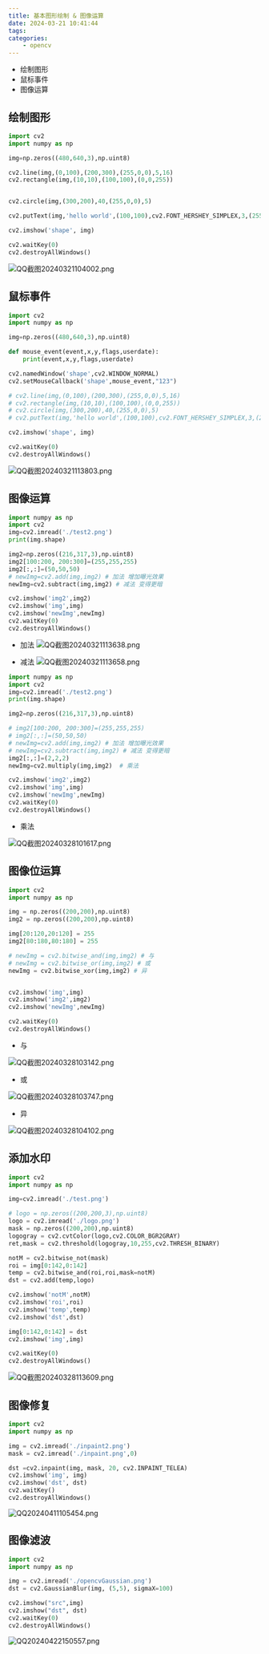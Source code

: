 ```yaml
---
title: 基本图形绘制 & 图像运算
date: 2024-03-21 10:41:44
tags:
categories:
    - opencv
---
```


- 绘制图形
- 鼠标事件
- 图像运算

<!--more-->

## 绘制图形

```python
import cv2
import numpy as np

img=np.zeros((480,640,3),np.uint8)

cv2.line(img,(0,100),(200,300),(255,0,0),5,16)
cv2.rectangle(img,(10,10),(100,100),(0,0,255))


cv2.circle(img,(300,200),40,(255,0,0),5)

cv2.putText(img,'hello world',(100,100),cv2.FONT_HERSHEY_SIMPLEX,3,(255,0,0),1)

cv2.imshow('shape', img)

cv2.waitKey(0)
cv2.destroyAllWindows()
```
![QQ截图20240321104002.png](https://s2.loli.net/2024/03/21/J8SG34gEpB2OUWM.png)

## 鼠标事件

```python
import cv2
import numpy as np

img=np.zeros((480,640,3),np.uint8)

def mouse_event(event,x,y,flags,userdate):
    print(event,x,y,flags,userdate)

cv2.namedWindow('shape',cv2.WINDOW_NORMAL)
cv2.setMouseCallback('shape',mouse_event,"123")

# cv2.line(img,(0,100),(200,300),(255,0,0),5,16)
# cv2.rectangle(img,(10,10),(100,100),(0,0,255))
# cv2.circle(img,(300,200),40,(255,0,0),5)
# cv2.putText(img,'hello world',(100,100),cv2.FONT_HERSHEY_SIMPLEX,3,(255,0,0),1)

cv2.imshow('shape', img)

cv2.waitKey(0)
cv2.destroyAllWindows()
```
![QQ截图20240321113803.png](https://s2.loli.net/2024/03/21/AeyXg8MJdqnQx6u.png)
## 图像运算

```python
import numpy as np
import cv2
img=cv2.imread('./test2.png')
print(img.shape)

img2=np.zeros((216,317,3),np.uint8)
img2[100:200, 200:300]=(255,255,255)
img2[:,:]=(50,50,50)
# newImg=cv2.add(img,img2) # 加法 增加曝光效果
newImg=cv2.subtract(img,img2) # 减法 变得更暗

cv2.imshow('img2',img2)
cv2.imshow('img',img)
cv2.imshow('newImg',newImg)
cv2.waitKey(0)
cv2.destroyAllWindows()
```
- 加法
![QQ截图20240321113638.png](https://s2.loli.net/2024/03/21/OwLfpcE9JWls3bP.png)

- 减法
![QQ截图20240321113658.png](https://s2.loli.net/2024/03/21/Zt1QiWdP8ACwFmX.png)

```python
import numpy as np
import cv2
img=cv2.imread('./test2.png')
print(img.shape)

img2=np.zeros((216,317,3),np.uint8)

# img2[100:200, 200:300]=(255,255,255)
# img2[:,:]=(50,50,50)
# newImg=cv2.add(img,img2) # 加法 增加曝光效果
# newImg=cv2.subtract(img,img2) # 减法 变得更暗
img2[:,:]=(2,2,2)
newImg=cv2.multiply(img,img2)  # 乘法

cv2.imshow('img2',img2)
cv2.imshow('img',img)
cv2.imshow('newImg',newImg)
cv2.waitKey(0)
cv2.destroyAllWindows()
```

- 乘法

![QQ截图20240328101617.png](https://s2.loli.net/2024/03/28/ampjDMPVu43XeSU.png)


## 图像位运算

```python
import cv2
import numpy as np

img = np.zeros((200,200),np.uint8)
img2 = np.zeros((200,200),np.uint8)

img[20:120,20:120] = 255
img2[80:180,80:180] = 255

# newImg = cv2.bitwise_and(img,img2) # 与
# newImg = cv2.bitwise_or(img,img2) # 或
newImg = cv2.bitwise_xor(img,img2) # 异


cv2.imshow('img',img)
cv2.imshow('img2',img2)
cv2.imshow('newImg',newImg)

cv2.waitKey(0)
cv2.destroyAllWindows()
```
- 与

![QQ截图20240328103142.png](https://s2.loli.net/2024/03/28/BzVd9lAsJC3eIH2.png)

- 或

![QQ截图20240328103747.png](https://s2.loli.net/2024/03/28/cfbaLxUeYzyAIi6.png)

- 异

![QQ截图20240328104102.png](https://s2.loli.net/2024/03/28/OEDhdQpY5MTPq3N.png)


## 添加水印

```python
import cv2
import numpy as np

img=cv2.imread('./test.png')

# logo = np.zeros((200,200,3),np.uint8)
logo = cv2.imread('./logo.png')
mask = np.zeros((200,200),np.uint8)
logogray = cv2.cvtColor(logo,cv2.COLOR_BGR2GRAY)
ret,mask = cv2.threshold(logogray,10,255,cv2.THRESH_BINARY)

notM = cv2.bitwise_not(mask)
roi = img[0:142,0:142]
temp = cv2.bitwise_and(roi,roi,mask=notM)
dst = cv2.add(temp,logo)

cv2.imshow('notM',notM)
cv2.imshow('roi',roi)
cv2.imshow('temp',temp)
cv2.imshow('dst',dst)

img[0:142,0:142] = dst
cv2.imshow('img',img)

cv2.waitKey(0)
cv2.destroyAllWindows()
```

![QQ截图20240328113609.png](https://s2.loli.net/2024/03/28/PUv43mQhYKfODRt.png)


## 图像修复

```python
import cv2
import numpy as np

img = cv2.imread('./inpaint2.png')
mask = cv2.imread('./inpaint.png',0)

dst =cv2.inpaint(img, mask, 20, cv2.INPAINT_TELEA)
cv2.imshow('img', img)
cv2.imshow('dst', dst)
cv2.waitKey()
cv2.destroyAllWindows()
```

![QQ20240411105454.png](https://s2.loli.net/2024/04/22/abjMXJ1ST3UAGmE.png)

## 图像滤波

```python
import cv2
import numpy as np

img = cv2.imread('./opencvGaussian.png')
dst = cv2.GaussianBlur(img, (5,5), sigmaX=100)

cv2.imshow("src",img)
cv2.imshow("dst", dst)
cv2.waitKey(0)
cv2.destroyAllWindows()
```

![QQ20240422150557.png](https://s2.loli.net/2024/04/22/LvK3nhpsQlxWjmB.png)